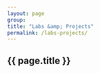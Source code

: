 ```yaml
---
layout: page
group: 
title: "Labs &amp; Projects"
permalink: /labs-projects/
---
```


## {{ page.title }}


